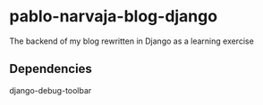 # pablo-narvaja-blog-django
The backend of my blog rewritten in Django as a learning exercise

## Dependencies
django-debug-toolbar
